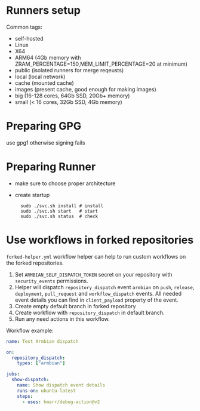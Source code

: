 # Runners setup

Common tags: 

- self-hosted
- Linux
- X64
- ARM64 (4Gb memory with ZRAM_PERCENTAGE=150,MEM_LIMIT_PERCENTAGE=20 at minimum)
- public (isolated runners for merge reqeusts)
- local (local network)
- cache (mounted cache)
- images (present cache, good enough for making images)
- big (16-128 cores, 64Gb SSD, 20Gb+ memory)
- small (< 16 cores, 32Gb SSD, 4Gb memory)

# Preparing GPG

use gpg1 otherwise signing fails

# Preparing Runner

- make sure to choose proper architecture
- create startup

        sudo ./svc.sh install # install
        sudo ./svc.sh start   # start
        sudo ./svc.sh status  # check

# Use workflows in forked repositories

`forked-helper.yml` workflow helper can help to run custom workflows on the forked repositories.

1. Set `ARMBIAN_SELF_DISPATCH_TOKEN` secret on your repository with `security_events` permissions.
2. Helper will dispatch `repository_dispatch` event `armbian` on `push`, `release`, `deployment`, 
   `pull_request` and `workflow_dispatch` events. All needed event details you can find in `client_payload` 
   property of the event.
4. Create empty default branch in forked repository
5. Create workflow with `repository_dispatch` in default branch.
6. Run any need actions in this workflow.

Workflow example:
```yaml
name: Test Armbian dispatch

on:
  repository_dispatch:
    types: ["armbian"]

jobs:
  show-dispatch:
    name: Show dispatch event details
    runs-on: ubuntu-latest
    steps:
      - uses: hmarr/debug-action@v2
```
